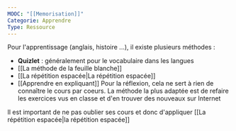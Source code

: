 ```yaml
---
MOOC: "[[Memorisation]]"
Categorie: Apprendre
Type: Ressource
---
```

Pour l'apprentissage (anglais, histoire ...), il existe plusieurs méthodes :
- **Quizlet** : généralement pour le vocabulaire dans les langues
- [[La méthode de la feuille blanche]]
- [[La répétition espacée|La répétition espacée]]
- [[Apprendre en expliquant]]
Pour la réflexion, cela ne sert à rien de connaître le cours par coeurs. La méthode la plus adaptée est de refaire les exercices vus en classe et d'en trouver des nouveaux sur Internet

Il est important de ne pas oublier ses cours et donc d'appliquer [[La répétition espacée|la répétition espacée]]